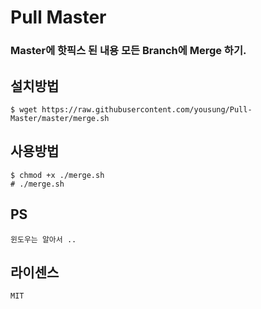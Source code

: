 # Pull Master
### Master에 핫픽스 된 내용 모든 Branch에 Merge 하기.

## 설치방법
```
$ wget https://raw.githubusercontent.com/yousung/Pull-Master/master/merge.sh
```

## 사용방법
```
$ chmod +x ./merge.sh
# ./merge.sh
```


## PS
```
윈도우는 알아서 .. 
```

## 라이센스
```
MIT
```